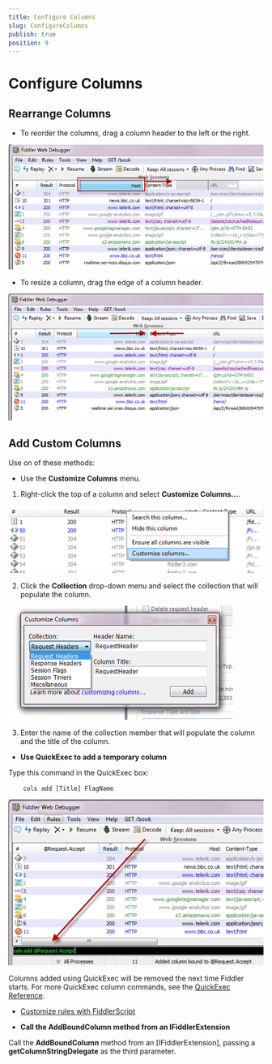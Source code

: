 ```yaml
---
title: Configure Columns
slug: ConfigureColumns
publish: true
position: 9
---
```


Configure Columns
=================

Rearrange Columns
-----------------

+ To reorder the columns, drag a column header to the left or the right. 

 ![Reorder Columns][1]

+ To resize a column, drag the edge of a column header.

 ![Resize Columns][2]

Add Custom Columns
------------------

Use on of these methods:

+ Use the **Customize Columns** menu.

 1. Right-click the top of a column and select **Customize Columns...**.

 ![Column Header Context Menu][6]
 
 2. Click the **Collection** drop-down menu and select the collection that will populate the column.
 
 ![Customize Columns Window][7]

 3. Enter the name of the collection member that will populate the column and the title of the column.

+ **Use QuickExec to add a temporary column**


 Type this command in the QuickExec box:

		cols add [Title] FlagName 

  ![QuickExec Command][3]

 Columns added using QuickExec will be removed the next time Fiddler starts. For more QuickExec column commands, see the [QuickExec Reference][4].

+ [Customize rules with FiddlerScript][5]


+ **Call the AddBoundColumn method from an IFiddlerExtension**


 Call the **AddBoundColumn** method from an [IFiddlerExtension], passing a **getColumnStringDelegate** as the third parameter.

[1]: ../../images/ConfigureColumns/ReorderColumns.png
[2]: ../../images/ConfigureColumns/ResizeColumns.png
[3]: ../../images/ConfigureColumns/QuickExecCommand.png
[4]: ../../KnowledgeBase/QuickExec
[5]: ../../KnowledgeBase/FiddlerScript/AddColumns
[6]: ../../images/ConfigureColumns/ColumnsContextMenu.png
[7]: ../../images/ConfigureColumns/CollectionDropDown.png
